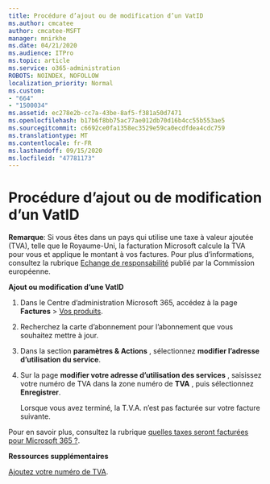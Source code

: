 ```yaml
---
title: Procédure d’ajout ou de modification d’un VatID
ms.author: cmcatee
author: cmcatee-MSFT
manager: mnirkhe
ms.date: 04/21/2020
ms.audience: ITPro
ms.topic: article
ms.service: o365-administration
ROBOTS: NOINDEX, NOFOLLOW
localization_priority: Normal
ms.custom:
- "664"
- "1500034"
ms.assetid: ec278e2b-cc7a-43be-8af5-f381a50d7471
ms.openlocfilehash: b17b6f8bb75ac77ae012db70d16b4cc55b553ae5
ms.sourcegitcommit: c6692ce0fa1358ec3529e59ca0ecdfdea4cdc759
ms.translationtype: MT
ms.contentlocale: fr-FR
ms.lasthandoff: 09/15/2020
ms.locfileid: "47781173"
---
```

# <a name="how-to-add-or-edit-a-vatid"></a>Procédure d’ajout ou de modification d’un VatID

**Remarque**: Si vous êtes dans un pays qui utilise une taxe à valeur ajoutée (TVA), telle que le Royaume-Uni, la facturation Microsoft calcule la TVA pour vous et applique le montant à vos factures. Pour plus d’informations, consultez la rubrique [Echange de responsabilité](https://go.microsoft.com/fwlink/p/?LinkID=841741) publié par la Commission européenne.

**Ajout ou modification d’une VatID**

1. Dans le Centre d’administration Microsoft 365, accédez à la page **Factures** \> [Vos produits](https://go.microsoft.com/fwlink/p/?linkid=842054).

2. Recherchez la carte d’abonnement pour l’abonnement que vous souhaitez mettre à jour.

3. Dans la section **paramètres & Actions** , sélectionnez **modifier l’adresse d’utilisation du service**.

4. Sur la page **modifier votre adresse d’utilisation des services** , saisissez votre numéro de TVA dans la zone numéro de **TVA** , puis sélectionnez **Enregistrer**.

    Lorsque vous avez terminé, la T.V.A. n’est pas facturée sur votre facture suivante.

Pour en savoir plus, consultez la rubrique [quelles taxes seront facturées pour Microsoft 365 ?](https://docs.microsoft.com/microsoft-365/commerce/billing-and-payments/tax-information).

**Ressources supplémentaires**

[Ajoutez votre numéro de TVA](https://docs.microsoft.com/microsoft-365/commerce/billing-and-payments/tax-information?view=o365-worldwide#add-your-vat-id-eu-countries-only).
